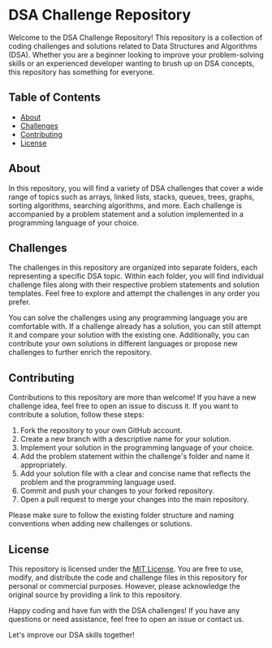 # DSA Challenge Repository

Welcome to the DSA Challenge Repository! This repository is a collection of coding challenges and solutions related to Data Structures and Algorithms (DSA). Whether you are a beginner looking to improve your problem-solving skills or an experienced developer wanting to brush up on DSA concepts, this repository has something for everyone.

## Table of Contents

- [About](#about)
- [Challenges](#challenges)
- [Contributing](#contributing)
- [License](#license)

## About

In this repository, you will find a variety of DSA challenges that cover a wide range of topics such as arrays, linked lists, stacks, queues, trees, graphs, sorting algorithms, searching algorithms, and more. Each challenge is accompanied by a problem statement and a solution implemented in a programming language of your choice.

## Challenges

The challenges in this repository are organized into separate folders, each representing a specific DSA topic. Within each folder, you will find individual challenge files along with their respective problem statements and solution templates. Feel free to explore and attempt the challenges in any order you prefer.

You can solve the challenges using any programming language you are comfortable with. If a challenge already has a solution, you can still attempt it and compare your solution with the existing one. Additionally, you can contribute your own solutions in different languages or propose new challenges to further enrich the repository.

## Contributing

Contributions to this repository are more than welcome! If you have a new challenge idea, feel free to open an issue to discuss it. If you want to contribute a solution, follow these steps:

1. Fork the repository to your own GitHub account.
2. Create a new branch with a descriptive name for your solution.
3. Implement your solution in the programming language of your choice.
4. Add the problem statement within the challenge's folder and name it appropriately.
5. Add your solution file with a clear and concise name that reflects the problem and the programming language used.
6. Commit and push your changes to your forked repository.
7. Open a pull request to merge your changes into the main repository.

Please make sure to follow the existing folder structure and naming conventions when adding new challenges or solutions.

## License

This repository is licensed under the [MIT License](LICENSE). You are free to use, modify, and distribute the code and challenge files in this repository for personal or commercial purposes. However, please acknowledge the original source by providing a link to this repository.

Happy coding and have fun with the DSA challenges! If you have any questions or need assistance, feel free to open an issue or contact us.

Let's improve our DSA skills together!
